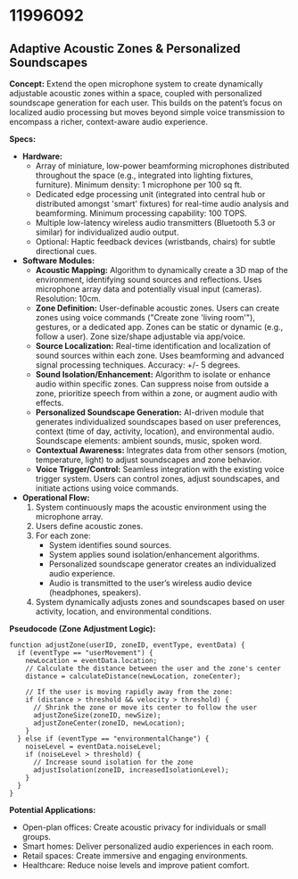 # 11996092

## Adaptive Acoustic Zones & Personalized Soundscapes

**Concept:** Extend the open microphone system to create dynamically adjustable acoustic zones within a space, coupled with personalized soundscape generation for each user. This builds on the patent’s focus on localized audio processing but moves beyond simple voice transmission to encompass a richer, context-aware audio experience.

**Specs:**

*   **Hardware:**
    *   Array of miniature, low-power beamforming microphones distributed throughout the space (e.g., integrated into lighting fixtures, furniture). Minimum density: 1 microphone per 100 sq ft.
    *   Dedicated edge processing unit (integrated into central hub or distributed amongst 'smart' fixtures) for real-time audio analysis and beamforming.  Minimum processing capability: 100 TOPS.
    *   Multiple low-latency wireless audio transmitters (Bluetooth 5.3 or similar) for individualized audio output.
    *   Optional: Haptic feedback devices (wristbands, chairs) for subtle directional cues.
*   **Software Modules:**
    *   **Acoustic Mapping:** Algorithm to dynamically create a 3D map of the environment, identifying sound sources and reflections. Uses microphone array data and potentially visual input (cameras). Resolution: 10cm.
    *   **Zone Definition:** User-definable acoustic zones. Users can create zones using voice commands ("Create zone 'living room'"), gestures, or a dedicated app. Zones can be static or dynamic (e.g., follow a user). Zone size/shape adjustable via app/voice.
    *   **Source Localization:**  Real-time identification and localization of sound sources within each zone. Uses beamforming and advanced signal processing techniques. Accuracy: +/- 5 degrees.
    *   **Sound Isolation/Enhancement:** Algorithm to isolate or enhance audio within specific zones. Can suppress noise from outside a zone, prioritize speech from within a zone, or augment audio with effects.
    *   **Personalized Soundscape Generation:**  AI-driven module that generates individualized soundscapes based on user preferences, context (time of day, activity, location), and environmental audio. Soundscape elements: ambient sounds, music, spoken word.
    *   **Contextual Awareness:** Integrates data from other sensors (motion, temperature, light) to adjust soundscapes and zone behavior.
    *   **Voice Trigger/Control:**  Seamless integration with the existing voice trigger system. Users can control zones, adjust soundscapes, and initiate actions using voice commands.
*   **Operational Flow:**
    1.  System continuously maps the acoustic environment using the microphone array.
    2.  Users define acoustic zones.
    3.  For each zone:
        *   System identifies sound sources.
        *   System applies sound isolation/enhancement algorithms.
        *   Personalized soundscape generator creates an individualized audio experience.
        *   Audio is transmitted to the user’s wireless audio device (headphones, speakers).
    4.  System dynamically adjusts zones and soundscapes based on user activity, location, and environmental conditions.

**Pseudocode (Zone Adjustment Logic):**

```
function adjustZone(userID, zoneID, eventType, eventData) {
  if (eventType == "userMovement") {
    newLocation = eventData.location;
    // Calculate the distance between the user and the zone's center
    distance = calculateDistance(newLocation, zoneCenter);

    // If the user is moving rapidly away from the zone:
    if (distance > threshold && velocity > threshold) {
      // Shrink the zone or move its center to follow the user
      adjustZoneSize(zoneID, newSize);
      adjustZoneCenter(zoneID, newLocation);
    }
  } else if (eventType == "environmentalChange") {
    noiseLevel = eventData.noiseLevel;
    if (noiseLevel > threshold) {
      // Increase sound isolation for the zone
      adjustIsolation(zoneID, increasedIsolationLevel);
    }
  }
}
```

**Potential Applications:**

*   Open-plan offices: Create acoustic privacy for individuals or small groups.
*   Smart homes: Deliver personalized audio experiences in each room.
*   Retail spaces: Create immersive and engaging environments.
*   Healthcare: Reduce noise levels and improve patient comfort.